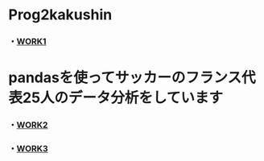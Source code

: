# Prog2kakushin
### ・[WORK1]
[WORK1]: https://github.com/Ksawaito/Prog2kakushin/blob/main/work1.ipynb

# pandasを使ってサッカーのフランス代表25人のデータ分析をしています
### ・[WORK2]
[WORK2]: https://github.com/Ksawaito/Prog2kakushin/blob/main/work2.ipynb
### ・[WORK3]
[WORK3]: https://github.com/Ksawaito/Prog2kakushin/blob/main/work3.ipynb
